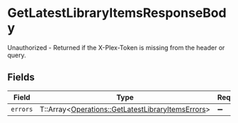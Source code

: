 # GetLatestLibraryItemsResponseBody

Unauthorized - Returned if the X-Plex-Token is missing from the header or query.


## Fields

| Field                                                                                                       | Type                                                                                                        | Required                                                                                                    | Description                                                                                                 |
| ----------------------------------------------------------------------------------------------------------- | ----------------------------------------------------------------------------------------------------------- | ----------------------------------------------------------------------------------------------------------- | ----------------------------------------------------------------------------------------------------------- |
| `errors`                                                                                                    | T::Array<[Operations::GetLatestLibraryItemsErrors](../../models/operations/getlatestlibraryitemserrors.md)> | :heavy_minus_sign:                                                                                          | N/A                                                                                                         |